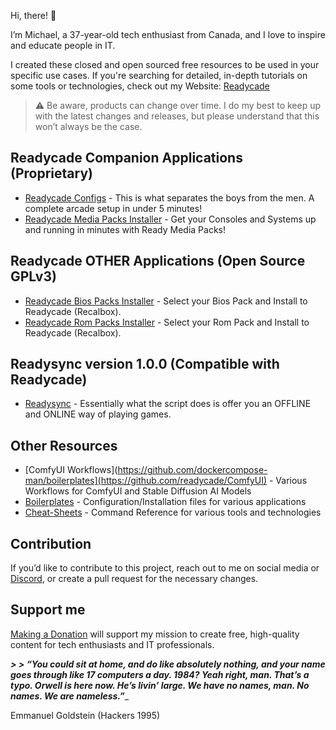 Hi, there! 👋

I’m Michael, a 37-year-old tech enthusiast from Canada, and I love to inspire and educate people in IT.

I created these closed and open sourced free resources to be used in your specific use cases. If you're searching for detailed, in-depth tutorials on some tools or technologies, check out my Website: [Readycade](https://readycade.com)

> ⚠️ Be aware, products can change over time. I do my best to keep up with the latest changes and releases, but please understand that this won’t always be the case.


## Readycade Companion Applications (Proprietary)
- [Readycade Configs](https://github.com/dockercompose-man/readycade_configs) - This is what separates the boys from the men. A complete arcade setup in under 5 minutes!
- [Readycade Media Packs Installer](https://github.com/dockercompose-man/readycade_media) - Get your Consoles and Systems up and running in minutes with Ready Media Packs!

## Readycade OTHER Applications (Open Source GPLv3)

- [Readycade Bios Packs Installer](https://github.com/dockercompose-man/readybios) - Select your Bios Pack and Install to Readycade (Recalbox).
- [Readycade Rom Packs Installer](https://github.com/dockercompose-man/readyroms) - Select your Rom Pack and Install to Readycade (Recalbox).
 
## Readysync version 1.0.0 (Compatible with Readycade)
- [Readysync](https://github.com/dockercompose-man/readysync) - Essentially what the script does is offer you an OFFLINE and ONLINE way of playing games.

## Other Resources
- [ComfyUI Workflows](https://github.com/dockercompose-man/boilerplates](https://github.com/readycade/ComfyUI) - Various Workflows for ComfyUI and Stable Diffusion AI Models
- [Boilerplates](https://github.com/dockercompose-man/boilerplates) - Configuration/Installation files for various applications
- [Cheat-Sheets](https://github.com/dockercompose-man/essentialeducation) - Command Reference for various tools and technologies

## Contribution

If you’d like to contribute to this project, reach out to me on social media or [Discord](https://discord.gg/H3BJVSqMG8), or create a pull request for the necessary changes.

## Support me

[Making a Donation](https://home.orangefarm.ca/donate/) will support my mission to create free, high-quality content for tech enthusiasts and IT professionals.

_**> > “You could sit at home, and do like absolutely nothing, and your name goes through like 17 computers a day. 1984? Yeah right, man. That’s a typo. Orwell is here now. He’s livin’ large. We have no names, man. No names. We are nameless.”**__
> > 
Emmanuel Goldstein (Hackers 1995)
